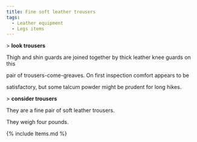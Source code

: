 ```yaml
---
title: Fine soft leather trousers
tags:
  - Leather equipment
  - Legs items
---
```

\> **look trousers**

Thigh and shin guards are joined together by thick leather knee guards
on this

pair of trousers-come-greaves. On first inspection comfort appears to be

satisfactory, but some talcum powder might be prudent for long hikes.

\> **consider trousers**

They are a fine pair of soft leather trousers.

They weigh four pounds.

{% include Items.md %}
